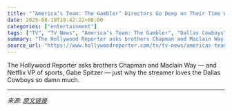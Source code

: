 ```yaml
---
title: "‘America’s Team: The Gambler’ Directors Go Deep on Their Time With Jerry Jones, the “Willy Wonka of the NFL”"
date: 2025-08-19T19:42:22+08:00
categories: ["entertainment"]
tags: ["TV", "TV News", "America’s Team: The Gambler", "Dallas Cowboys", "Jerry Jones", "Netflix"]
summary: "The Hollywood Reporter asks brothers Chapman and Maclain Way — and Netflix VP of sports, Gabe Spitzer — just why the streamer loves the Dallas Cowboys so damn much."
source_url: "https://www.hollywoodreporter.com/tv/tv-news/americas-team-the-gambler-dallas-cowboys-jerry-jones-doc-1236343814/"
---
```


The Hollywood Reporter asks brothers Chapman and Maclain Way — and Netflix VP of sports, Gabe Spitzer — just why the streamer loves the Dallas Cowboys so damn much.

---

*来源: [原文链接](https://www.hollywoodreporter.com/tv/tv-news/americas-team-the-gambler-dallas-cowboys-jerry-jones-doc-1236343814/)*
